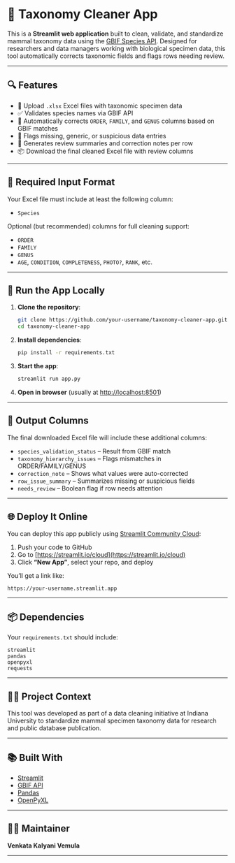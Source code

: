 # 🔬 Taxonomy Cleaner App

This is a **Streamlit web application** built to clean, validate, and standardize mammal taxonomy data using the [GBIF Species API](https://www.gbif.org/developer/species). Designed for researchers and data managers working with biological specimen data, this tool automatically corrects taxonomic fields and flags rows needing review.

---

## 🔍 Features

* 📁 Upload `.xlsx` Excel files with taxonomic specimen data
* ✅ Validates species names via GBIF API
* 🔄 Automatically corrects `ORDER`, `FAMILY`, and `GENUS` columns based on GBIF matches
* 🚩 Flags missing, generic, or suspicious data entries
* 📝 Generates review summaries and correction notes per row
* 📦 Download the final cleaned Excel file with review columns

---

## 📂 Required Input Format

Your Excel file must include at least the following column:

* `Species`

Optional (but recommended) columns for full cleaning support:

* `ORDER`
* `FAMILY`
* `GENUS`
* `AGE`, `CONDITION`, `COMPLETENESS`, `PHOTO?`, `RANK`, etc.

---

## 🚀 Run the App Locally

1. **Clone the repository**:

   ```bash
   git clone https://github.com/your-username/taxonomy-cleaner-app.git
   cd taxonomy-cleaner-app
   ```

2. **Install dependencies**:

   ```bash
   pip install -r requirements.txt
   ```

3. **Start the app**:

   ```bash
   streamlit run app.py
   ```

4. **Open in browser** (usually at [http://localhost:8501](http://localhost:8501))

---

## 🧪 Output Columns

The final downloaded Excel file will include these additional columns:

* `species_validation_status` – Result from GBIF match
* `taxonomy_hierarchy_issues` – Flags mismatches in ORDER/FAMILY/GENUS
* `correction_note` – Shows what values were auto-corrected
* `row_issue_summary` – Summarizes missing or suspicious fields
* `needs_review` – Boolean flag if row needs attention

---

## 🌐 Deploy It Online

You can deploy this app publicly using [Streamlit Community Cloud](https://streamlit.io/cloud):

1. Push your code to GitHub
2. Go to [https://streamlit.io/cloud](https://streamlit.io/cloud)
3. Click **“New App”**, select your repo, and deploy

You’ll get a link like:

```
https://your-username.streamlit.app
```

---

## 📦 Dependencies

Your `requirements.txt` should include:

```
streamlit
pandas
openpyxl
requests
```

---

## 👩‍🔬 Project Context

This tool was developed as part of a data cleaning initiative at Indiana University to standardize mammal specimen taxonomy data for research and public database publication.

---

## 📚 Built With

* [Streamlit](https://streamlit.io/)
* [GBIF API](https://www.gbif.org/developer/species)
* [Pandas](https://pandas.pydata.org/)
* [OpenPyXL](https://openpyxl.readthedocs.io/)

---

## 🙋‍♀️ Maintainer

**Venkata Kalyani Vemula**

---
